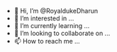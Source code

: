 - 👋 Hi, I’m @RoyaldukeDharun
- 👀 I’m interested in ...
- 🌱 I’m currently learning ...
- 💞️ I’m looking to collaborate on ...
- 📫 How to reach me ...

<!---
RoyaldukeDharun/RoyaldukeDharun is a ✨ special ✨ repository because its `README.md` (this file) appears on your GitHub profile.
You can click the Preview link to take a look at your changes.
--->
